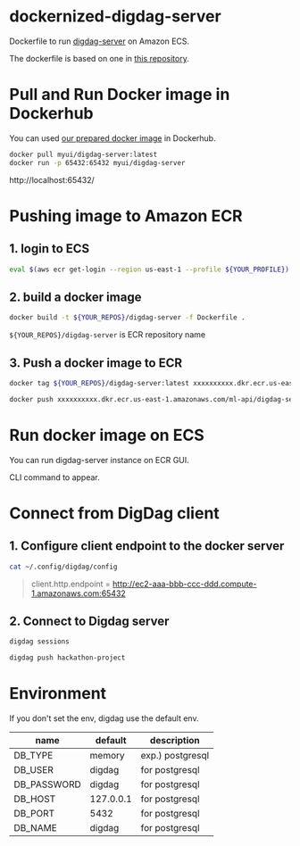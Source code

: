 # dockernized-digdag-server

Dockerfile to run [digdag-server](https://github.com/treasure-data/digdag) on Amazon ECS.

The dockerfile is based on one in [this repository](https://github.com/IntimateMerger/dockerfile-digdag-server).

# Pull and Run Docker image in Dockerhub

You can used [our prepared docker image](https://hub.docker.com/r/myui/digdag-server/tags/) in Dockerhub.

```sh
docker pull myui/digdag-server:latest
docker run -p 65432:65432 myui/digdag-server
```

http://localhost:65432/

# Pushing image to Amazon ECR

## 1. login to ECS

```sh
eval $(aws ecr get-login --region us-east-1 --profile ${YOUR_PROFILE})
```

## 2. build a docker image

```sh
docker build -t ${YOUR_REPOS}/digdag-server -f Dockerfile .
```

`${YOUR_REPOS}/digdag-server` is ECR repository name

## 3. Push a docker image to ECR

```sh
docker tag ${YOUR_REPOS}/digdag-server:latest xxxxxxxxxx.dkr.ecr.us-east-1.amazonaws.com/${YOUR_REPOS}/digdag-server

docker push xxxxxxxxxx.dkr.ecr.us-east-1.amazonaws.com/ml-api/digdag-server
```

# Run docker image on ECS

You can run digdag-server instance on ECR GUI. 

CLI command to appear.

# Connect from DigDag client

## 1. Configure client endpoint to the docker server

```sh
cat ~/.config/digdag/config
```

> client.http.endpoint = http://ec2-aaa-bbb-ccc-ddd.compute-1.amazonaws.com:65432

## 2. Connect to Digdag server

```sh
digdag sessions

digdag push hackathon-project
```

# Environment

If you don't set the env, digdag use the default env.

| name | default | description |
| --- | --- | --- |
| DB_TYPE | memory | exp.) postgresql  |
| DB_USER | digdag | for postgresql |
| DB_PASSWORD | digdag | for postgresql |
| DB_HOST | 127.0.0.1 | for postgresql |
| DB_PORT | 5432 | for postgresql |
| DB_NAME | digdag | for postgresql |
